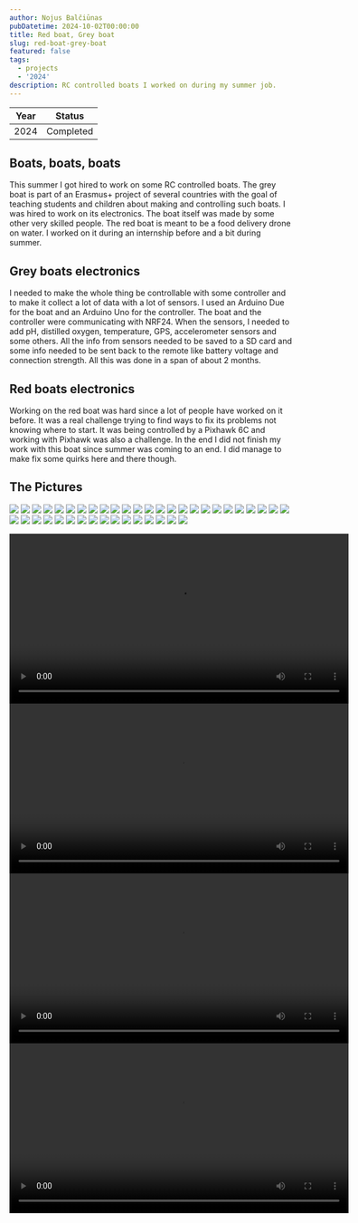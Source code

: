 ```yaml
---
author: Nojus Balčiūnas
pubDatetime: 2024-10-02T00:00:00
title: Red boat, Grey boat
slug: red-boat-grey-boat
featured: false
tags:
  - projects
  - '2024'
description: RC controlled boats I worked on during my summer job. 
---
```


| Year |  Status   |
|:----:|:---------:|
| 2024 | Completed |

## Boats, boats, boats

This summer I got hired to work on some RC controlled boats.
The grey boat is part of an Erasmus+ project of several countries with the goal of teaching students and children about making and controlling such boats.
I was hired to work on its electronics. The boat itself was made by some other very skilled people.
The red boat is meant to be a food delivery drone on water.
I worked on it during an internship before and a bit during summer.

## Grey boats electronics

I needed to make the whole thing be controllable with some controller and to make it collect a lot of data with a lot of sensors.
I used an Arduino Due for the boat and an Arduino Uno for the controller.
The boat and the controller were communicating with NRF24.
When the sensors, I needed to add pH, distilled oxygen, temperature, GPS, accelerometer sensors and some others.
All the info from sensors needed to be saved to a SD card and some info needed to be sent back to the remote like battery voltage and connection strength.
All this was done in a span of about 2 months.

## Red boats electronics

Working on the red boat was hard since a lot of people have worked on it before.
It was a real challenge trying to find ways to fix its problems not knowing where to start.
It was being controlled by a Pixhawk 6C and working with Pixhawk was also a challenge.
In the end I did not finish my work with this boat since summer was coming to an end.
I did manage to make fix some quirks here and there though.

## The Pictures

![](../../assets/images/red-boat-grey-boat/1.jpg)
![](../../assets/images/red-boat-grey-boat/2.jpg)
![](../../assets/images/red-boat-grey-boat/3.jpg)
![](../../assets/images/red-boat-grey-boat/4.jpg)
![](../../assets/images/red-boat-grey-boat/5.jpg)
![](../../assets/images/red-boat-grey-boat/6.jpg)
![](../../assets/images/red-boat-grey-boat/7.jpg)
![](../../assets/images/red-boat-grey-boat/8.jpg)
![](../../assets/images/red-boat-grey-boat/9.jpg)
![](../../assets/images/red-boat-grey-boat/10.jpg)
![](../../assets/images/red-boat-grey-boat/11.jpg)
![](../../assets/images/red-boat-grey-boat/12.jpg)
![](../../assets/images/red-boat-grey-boat/13.jpg)
![](../../assets/images/red-boat-grey-boat/14.jpg)
![](../../assets/images/red-boat-grey-boat/15.jpg)
![](../../assets/images/red-boat-grey-boat/16.jpg)
![](../../assets/images/red-boat-grey-boat/17.jpg)
![](../../assets/images/red-boat-grey-boat/18.jpg)
![](../../assets/images/red-boat-grey-boat/19.jpg)
![](../../assets/images/red-boat-grey-boat/20.jpg)
![](../../assets/images/red-boat-grey-boat/21.jpg)
![](../../assets/images/red-boat-grey-boat/22.jpg)
![](../../assets/images/red-boat-grey-boat/23.jpg)
![](../../assets/images/red-boat-grey-boat/24.jpg)
![](../../assets/images/red-boat-grey-boat/25.jpg)
![](../../assets/images/red-boat-grey-boat/26.jpg)
![](../../assets/images/red-boat-grey-boat/27.jpg)
![](../../assets/images/red-boat-grey-boat/28.jpg)
![](../../assets/images/red-boat-grey-boat/29.jpg)
![](../../assets/images/red-boat-grey-boat/30.jpg)
![](../../assets/images/red-boat-grey-boat/31.jpg)
![](../../assets/images/red-boat-grey-boat/32.jpg)
![](../../assets/images/red-boat-grey-boat/33.jpg)
![](../../assets/images/red-boat-grey-boat/34.jpg)
![](../../assets/images/red-boat-grey-boat/35.jpg)
![](../../assets/images/red-boat-grey-boat/36.jpg)
![](../../assets/images/red-boat-grey-boat/37.jpg)
![](../../assets/images/red-boat-grey-boat/38.jpg)
![](../../assets/images/red-boat-grey-boat/39.jpg)
![](../../assets/images/red-boat-grey-boat/40.jpg)
![](../../assets/images/red-boat-grey-boat/41.jpg)
<center>
<video width="600" height="auto" controls>
  <source src="/assets/red-boat-grey-boat/1.mp4" type="video/mp4">
</video>
</center>
<center>
<video width="600" height="auto" controls>
  <source src="/assets/red-boat-grey-boat/2.mp4" type="video/mp4">
</video>
</center>
<center>
<video width="600" height="auto" controls>
  <source src="/assets/red-boat-grey-boat/3.mp4" type="video/mp4">
</video>
</center>
<center>
<video width="600" height="auto" controls>
  <source src="/assets/red-boat-grey-boat/4.mp4" type="video/mp4">
</video>
</center>

